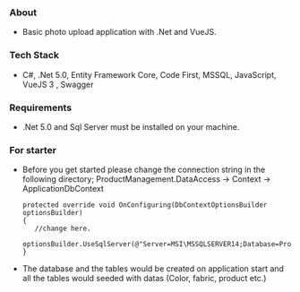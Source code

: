 ### About
- Basic photo upload application with .Net and VueJS.


### Tech Stack

- C#, .Net 5.0, Entity Framework Core, Code First, MSSQL,  JavaScript, VueJS 3 , Swagger

### Requirements

- .Net 5.0 and Sql Server must be installed on your machine.

### For starter

-   Before you get started please change the connection string in the following directory;
ProductManagement.DataAccess -> Context -> ApplicationDbContext

        protected override void OnConfiguring(DbContextOptionsBuilder optionsBuilder)
        {
           //change here.
		   optionsBuilder.UseSqlServer(@"Server=MSI\MSSQLSERVER14;Database=ProductManagementDb;Trusted_Connection=True;");  
        }

- The database and the tables would be created on application start and all the tables would seeded with datas (Color, fabric, product etc.)

